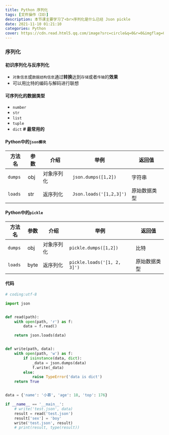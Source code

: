 ```yaml
---
title: Python 序列化
tags: [文件操作（IO）]
description: 本节课主要学习了<br>序列化是什么已经 Json pickle
date: 2021-11-10 01:21:10
categories: Python
cover: https://cdn.read.html5.qq.com/image?src=circle&q=0&r=0&imgflag=0&cdn_cache=1800&w=0&h=0&imageUrl=https://learnonly-7.oss-cn-qingdao.aliyuncs.com/2021-11-10/1.png
---
```


### 序列化

#### 初识序列化与反序列化

- `对象信息`或`数据结构信息`通过**转换**达到`存储`或者`传输`的**效果**
- 可以用比特的编码与解码进行联想

#### 可序列化的数据类型

- `number`
- `str`
- `list`
- `tuple`
- `dict`  **#  最常用的**

#### Python中的`json模块`

| 方法名  | 参数 | 介绍       | 举例                    | 返回值       |
| ------- | ---- | ---------- | ----------------------- | ------------ |
| `dumps` | obj  | 对象序列化 | `json.dumps([1,2])`     | 字符串       |
| `loads` | str  | 返序列化   | `Json.loads('[1,2,3]')` | 原始数据类型 |

#### Python中的`pickle`

| 方法名  | 参数 | 介绍       | 举例                        | 返回值       |
| ------- | ---- | ---------- | --------------------------- | ------------ |
| `dumps` | obj  | 对象序列化 | `pickle.dumps([1,2])`       | 比特         |
| `loads` | byte | 返序列化   | `pickle.loads('[1, 2, 3]')` | 原始数据类型 |

#### 代码

```python
# coding:utf-8

import json


def read(path):
    with open(path, 'r') as f:
        data = f.read()

    return json.loads(data)


def write(path, data):
    with open(path, 'w') as f:
        if isinstance(data, dict):
            _data = json.dumps(data)
            f.write(_data)
        else:
            raise TypeError('data is dict')
    return True


data = {'name': '小慕', 'age': 18, 'top': 176}

if __name__ == '__main__':
    # write('test.json', data)
    result = read('test.json')
    result['sex'] = 'boy'
    write('test.json', result)
    # print(result, type(result))
    
```
